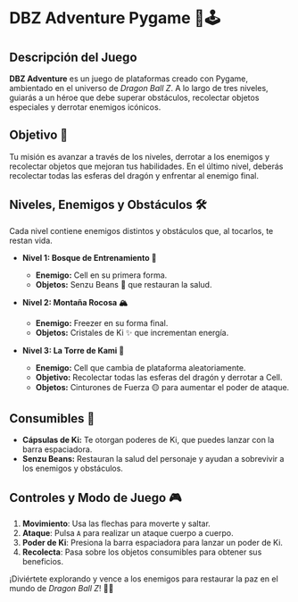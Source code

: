 # DBZ Adventure Pygame 🌌🕹️

## Descripción del Juego
**DBZ Adventure** es un juego de plataformas creado con Pygame, ambientado en el universo de *Dragon Ball Z*. A lo largo de tres niveles, guiarás a un héroe que debe superar obstáculos, recolectar objetos especiales y derrotar enemigos icónicos.

## Objetivo 🎯
Tu misión es avanzar a través de los niveles, derrotar a los enemigos y recolectar objetos que mejoran tus habilidades. En el último nivel, deberás recolectar todas las esferas del dragón y enfrentar al enemigo final.

## Niveles, Enemigos y Obstáculos 🛠️
Cada nivel contiene enemigos distintos y obstáculos que, al tocarlos, te restan vida.

- **Nivel 1: Bosque de Entrenamiento 🌲**
  - **Enemigo:** Cell en su primera forma.
  - **Objetos:** Senzu Beans 🫘 que restauran la salud.
  
- **Nivel 2: Montaña Rocosa 🏔️**
  - **Enemigo:** Freezer en su forma final.
  - **Objetos:** Cristales de Ki ✨ que incrementan energía.

- **Nivel 3: La Torre de Kami 🏯**
  - **Enemigo:** Cell que cambia de plataforma aleatoriamente.
  - **Objetivo:** Recolectar todas las esferas del dragón y derrotar a Cell.
  - **Objetos:** Cinturones de Fuerza 🟡 para aumentar el poder de ataque.

## Consumibles 💊
- **Cápsulas de Ki:** Te otorgan poderes de Ki, que puedes lanzar con la barra espaciadora.
- **Senzu Beans:** Restauran la salud del personaje y ayudan a sobrevivir a los enemigos y obstáculos.

## Controles y Modo de Juego 🎮
1. **Movimiento**: Usa las flechas para moverte y saltar.
2. **Ataque**: Pulsa `A` para realizar un ataque cuerpo a cuerpo.
3. **Poder de Ki**: Presiona la barra espaciadora para lanzar un poder de Ki.
4. **Recolecta**: Pasa sobre los objetos consumibles para obtener sus beneficios.

¡Diviértete explorando y vence a los enemigos para restaurar la paz en el mundo de *Dragon Ball Z*! 🐉✨
